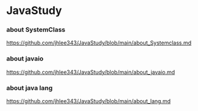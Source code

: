 # JavaStudy

### about SystemClass
https://github.com/jhlee343/JavaStudy/blob/main/about_Systemclass.md

### about javaio
https://github.com/jhlee343/JavaStudy/blob/main/about_javaio.md


### about java lang
https://github.com/jhlee343/JavaStudy/blob/main/about_lang.md
